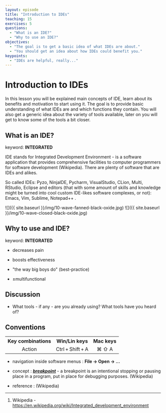 ```yaml
---
layout: episode
title: "Introduction to IDEs"
teaching: 15
exercises: 5
questions:
  - "What is an IDE?"
  - "Why to use an IDE?"
objectives:
  - "The goal is to get a basic idea of what IDEs are about."
  - "You should get an idea about how IDEs could benefit you."
keypoints:
  - "IDEs are helpful, really..."
---
```


# Introduction to IDEs

In this lesson you will be explained main concepts of IDE, learn about its benefits and motivation to start using it. The goal is to provide basic understanding of what IDEs are and which functions they contain. You will also get a generic idea about the variety of tools available, later on you will get to know some of the tools a bit closer. 

##  What is an IDE?

keyword: **INTEGRATED**

IDE stands for Integrated Development Environment - is a software application that provides comprehensive facilities to computer programmers for software development (Wikipedia). There are plenty of software that are IDEs and alikes.

So called IDEs: Pyzo, NinjaIDE, Pycharm, VisualStudio, CLion, Multi, RStudio, Eclipse and editors (that with some amount of skills and knowledge might be turned into cool custom IDE-likes software complexes, or not): Emacs, Vim, Sublime, Notepad++ .

![]({{ site.baseurl }}/img/10-wave-fanned-black-oxide.jpg) ![]({{ site.baseurl }}/img/10-wave-closed-black-oxide.jpg)

##  Why to use and IDE?

keyword: **INTEGRATED**

- decreases pain
- boosts effectiveness
- "the way big boys do" (best-practice)

- ±multifunctional

## Discussion

- What tools - if any - are you already using? What tools have you heard of?

## Conventions

<table style="width=100%;"
  <tr style="text-align: center; border: 1 px solid black; ">
    <th style="text-align: center; border: 1 px solid black; "> Key combinations </th>
    <th style="text-align: center; border: 1 px solid black; "> Win/Lin keys </th> 
    <th style="text-align: center; border: 1 px solid black; "> Mac keys </th>
  </tr>
  <tr style="text-align: center; border: 1 px solid black; ">
    <td style="text-align: center; border: 1 px solid black; "> Action </td>
    <td style="text-align: center; border: 1 px solid black; "> Ctrl + Shift + A </td> 
    <td style="text-align: center; border: 1 px solid black; "> ⌘ ⇧ A  </td>
  </tr>
</table>

- navigation inside software menus : **File -> Open -> ...**

- concept : [**_breakpoint_**](https://en.wikipedia.org/wiki/Breakpoint) - a breakpoint is an intentional stopping or pausing place in a program, put in place for debugging purposes. (Wikipedia)

- reference : (Wikipedia)

___ 

1. Wikipedia - https://en.wikipedia.org/wiki/Integrated_development_environment
